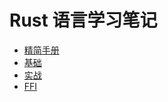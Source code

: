 # Rust 语言学习笔记

* [精简手册](https://lester123.gitbook.io/rust/)
* [基础](./simple/README.md)
* [实战](./head-first/README.md)
* [FFI](./ffi/README.md)
